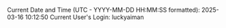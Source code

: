 Current Date and Time (UTC - YYYY-MM-DD HH:MM:SS formatted): 2025-03-16 10:12:50
Current User's Login: luckyaiman
